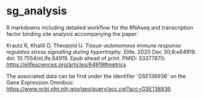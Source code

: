 # sg_analysis
R markdowns including detailed workflow for the RNAseq and transcription factor binding site analysis accompanying the paper:

Krautz R, Khalili D, Theopold U. <i>Tissue-autonomous immune response regulates stress signalling during hypertrophy</i>. Elife. 2020 Dec 30;9:e64919. doi: 10.7554/eLife.64919. Epub ahead of print. PMID: 33377870: https://elifesciences.org/articles/64919#metrics

The associated data can be find under the identifier 'GSE138936' on the Gene Expression Omnibus: https://www.ncbi.nlm.nih.gov/geo/query/acc.cgi?acc=GSE138936.
